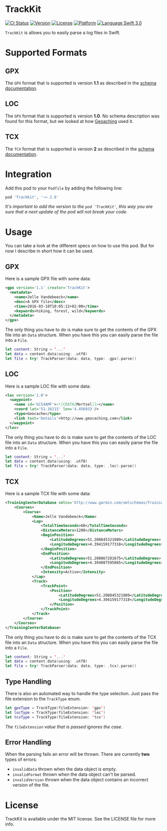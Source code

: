 TrackKit
========

[![CI Status](http://img.shields.io/travis/fousa/trackkit.svg?style=flat)](https://travis-ci.org/fousa/trackkit) [![Version](https://img.shields.io/cocoapods/v/TrackKit.svg?style=flat)](http://cocoapods.org/pods/TrackKit) [![License](https://img.shields.io/cocoapods/l/TrackKit.svg?style=flat)](http://cocoapods.org/pods/TrackKit) [![Platform](https://img.shields.io/cocoapods/p/TrackKit.svg?style=flat)](http://cocoapods.org/pods/TrackKit)
[![Language Swift 3.0](https://img.shields.io/badge/Language-Swift%203.0-orange.svg?style=flat)](https://swift.org)

`TrackKit` is allows you to easily parse a log files in Swift.

Supported Formats
=================

GPX
---

The `GPX` format that is supported is version **1.1** as described in the [schema documentation](http://www.topografix.com/GPX/1/1/).

LOC
---

The `GPX` format that is supported is version **1.0**. No schema description was found for this format, but we looked at how [Geoaching](http://geocaching.com) used it.

TCX
---

The `TCX` format that is supported is version **2** as described in the [schema documentation](http://www8.garmin.com/xmlschemas/TrainingCenterDatabasev2.xsd).

Integration
===========

Add this pod to your `Podfile` by adding the following line:

``` ruby
pod 'TrackKit', '~> 2.0'
```

_It's important to add the version to the `pod 'TrackKit'`, this way you are sure that a next update of the pod will not break your code._

Usage
=====

You can take a look at the different specs on how to use this pod. But for now I describe in short how it can be used.

GPX
---

Here is a sample GPX file with some data:

``` xml
<gpx version='1.1' creator='TrackKit'>
  <metadata>
    <name>Jelle Vandebeeck</name>
    <desc>A GPX file</desc>
    <time>2016-03-10T10:05:12+02:00</time>
    <keywords>hiking, forest, wild</keywords>
  </metadata>
</gpx>
```

The only thing you have to do is make sure to get the contents of the GPX file into an `Data` structure. When you have this you can easily parse the file into a `File`.

``` swift
let content: String = '...'
let data = content.data(using: .utf8)
let file = try! TrackParser(data: data, type: .gpx).parse()
```

LOC
---

Here is a sample LOC file with some data:

``` xml
<loc version='1.0'>
  <waypoint>
    <name id='GC54AMF'><![CDATA[Mortsel]]></name>
    <coord lat='51.16215' lon='4.456933'/>
    <type>Geocache</type>
    <link text='Details'>http://www.geocaching.com</link>
  </waypoint>
</loc>
```

The only thing you have to do is make sure to get the contents of the LOC file into an `Data` structure. When you have this you can easily parse the file into a `File`.

``` swift
let content: String = '...'
let data = content.data(using: .utf8)
let file = try! TrackParser(data: data, type: .loc).parse()
```

TCX
---

Here is a sample TCX file with some data:

``` xml
<TrainingCenterDatabase xmlns='http://www.garmin.com/xmlschemas/TrainingCenterDatabase/v2'>
    <Courses>
        <Course>
            <Name>Jelle Vandebeeck</Name>
            <Lap>
                <TotalTimeSeconds>60</TotalTimeSeconds>
                <DistanceMeters>1200</DistanceMeters>
                <BeginPosition>
                    <LatitudeDegrees>51.208845321089</LatitudeDegrees>
                    <LongitudeDegrees>4.394159177318</LongitudeDegrees>
                </BeginPosition>
                <EndPosition>
                    <LatitudeDegrees>51.208867281675</LatitudeDegrees>
                    <LongitudeDegrees>4.394087595865</LongitudeDegrees>
                </EndPosition>
                <Intensity>Active</Intensity>
            </Lap>
            <Track>
                <TrackPoint>
                    <Position>
                        <LatitudeDegrees>51.208845321089</LatitudeDegrees>
                        <LongitudeDegrees>4.394159177318</LongitudeDegrees>
                    </Position>
                </TrackPoint>
            </Track>
        </Course>
    </Courses>
</TrainingCenterDatabase>
```

The only thing you have to do is make sure to get the contents of the TCX file into an `Data` structure. When you have this you can easily parse the file into a `File`.

``` swift
let content: String = '...'
let data = content.data(using: .utf8)
let file = try! TrackParser(data: data, type: .tcx).parse()
```

Type Handling
-------------

There is also an automated way to handle the type selection. Just pass the file extension to the `TrackType` enum.

``` swift
let gpxType = TrackType(fileExtension: 'gpx')
let locType = TrackType(fileExtension: 'loc')
let tcxType = TrackType(fileExtension: 'tcx')
```

_The `fileExtension` value that is passed ignores the case._

Error Handling
--------------

When the parsing fails an error will be thrown. There are currently **two** types of errors:

- `invalidData` thrown when the data object is empty.
- `invalidFormat` thrown when the data object can't be parsed.
- `invalidVersion` thrown when the data object contains an incorrect version of the file.

License
=======

TrackKit is available under the MIT license. See the LICENSE file for more info.

